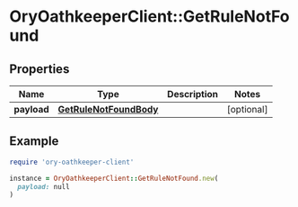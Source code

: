 # OryOathkeeperClient::GetRuleNotFound

## Properties

| Name | Type | Description | Notes |
| ---- | ---- | ----------- | ----- |
| **payload** | [**GetRuleNotFoundBody**](GetRuleNotFoundBody.md) |  | [optional] |

## Example

```ruby
require 'ory-oathkeeper-client'

instance = OryOathkeeperClient::GetRuleNotFound.new(
  payload: null
)
```

